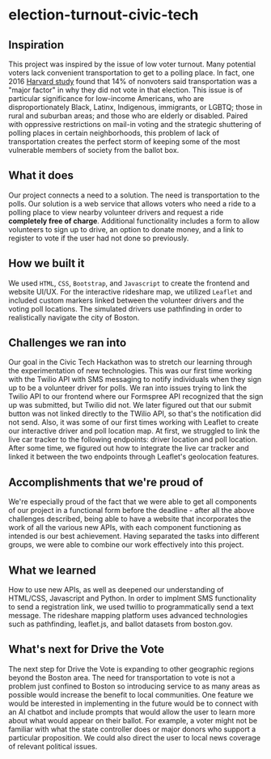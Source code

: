 # election-turnout-civic-tech

## Inspiration
This project was inspired by the issue of low voter turnout. Many potential voters lack convenient transportation to get to a polling place. In fact, one 2016 [Harvard study](https://dataverse.harvard.edu/file.xhtml?persistentId=doi%3A10.7910%2FDVN%2FY38VIQ%2F2NJDL9&version=1.0) found that 14% of nonvoters said transportation was a "major factor" in why they did not vote in that election. This issue is of particular significance for low-income Americans, who are disproportionately Black, Latinx, Indigenous, immigrants, or LGBTQ; those in rural and suburban areas; and those who are elderly or disabled. Paired with oppressive restrictions on mail-in voting and the strategic shuttering of polling places in certain neighborhoods, this problem of lack of transportation creates the perfect storm of keeping some of the most vulnerable members of society from the ballot box.

## What it does
Our project connects a need to a solution. The need is transportation to the polls. Our solution is a web service that allows voters who need a ride to a polling place to view nearby volunteer drivers and request a ride **completely free of charge**. Additional functionality includes a form to allow volunteers to sign up to drive, an option to donate money, and a link to register to vote if the user had not done so previously.

## How we built it
We used `HTML`, `CSS`, `Bootstrap`, and `Javascript` to create the frontend and website UI/UX. For the interactive rideshare map, we utilized `Leaflet` and included custom markers linked between the volunteer drivers and the voting poll locations. The simulated drivers use pathfinding in order to realistically navigate the city of Boston. 

## Challenges we ran into
Our goal in the Civic Tech Hackathon was to stretch our learning through the experimentation of new technologies. This was our first time working with the Twilio API with SMS messaging to notify individuals when they sign up to be a volunteer driver for polls. We ran into issues trying to link the Twilio API to our frontend where our Formspree API recognized that the sign up was submitted, but Twilio did not. We later figured out that our submit button was not linked directly to the TWilio API, so that's the notification did not send. Also, it was some of our first times working with Leaflet to create our interactive driver and poll location map. At first, we struggled to link the live car tracker to the following endpoints: driver location and poll location. After some time, we figured out how to integrate the live car tracker and linked it between the two endpoints through Leaflet's geolocation features.


## Accomplishments that we're proud of

We're especially proud of the fact that we were able to get all components of our project in a functional form before the deadline - after all the above challenges described, being able to have a website that incorporates the work of all the various new APIs, with each component functioning as intended is our best achievement. Having separated the tasks into different groups, we were able to combine our work effectively into this project.

## What we learned

How to use new APIs, as well as deepened our understanding of HTML/CSS, Javascript and Python. In order to implment SMS functionality to send a registration link, we used twillio to programmatically send a text message. The rideshare mapping platform uses advanced technologies such as pathfinding, leaflet.js, and ballot datasets from boston.gov.

## What's next for Drive the Vote
The next step for Drive the Vote is expanding to other geographic regions beyond the Boston area. The need for transportation to vote is not a problem just confined to Boston so introducing service to as many areas as possible would increase the benefit to local communities. One feature we would be interested in implementing in the future would be to connect with an AI chatbot and include prompts that would allow the user to learn more about what would appear on their ballot. For example, a voter might not be familiar with what the state controller does or major donors who support a particular proposition. We could also direct the user to local news coverage of relevant political issues.
